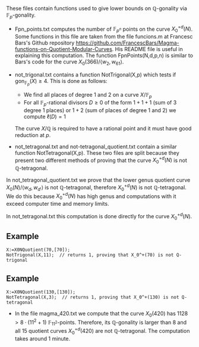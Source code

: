 These files contain functions used to give lower bounds on $\mathbb{Q}$-gonality via $\mathbb{F}_p$-gonality.

- Fpn_points.txt computes the number of $\mathbb{F}_ {p^n}$ points on the curve $X_0^{+d}(N)$. Some functions in this file are taken from the file funcions.m at Francesc Bars's Github repository https://github.com/FrancescBars/Magma-functions-on-Quotient-Modular-Curves. His README file is useful in explaining this computation. The function FpnPoints(N,d,p,n) is similar to Bars's code for the curve $X_0(366)/\left< w_2 , w_{61} \right>$.

- not_trigonal.txt contains a function NotTrigonal(X,p) which tests if $\text{gon}_{\mathbb{F}_p}(X)\geq4$. This is done as follows:
  - We find all places of degree $1$ and $2$ on a curve $X/{\mathbb{F}_p}$
  - For all ${\mathbb{F}_p}$-rational divisors $D\geq0$ of the form $1+1+1$ (sum of $3$ degree $1$ places) or $1+2$ (sum of places of degree $1$ and $2$) we compute $\ell(D)=1$

  The curve $X/\mathbb{Q}$ is required to have a rational point and it must have good reduction at $p$.

- not_tetragonal.txt and not-tetragonal_quotient.txt contain a similar function NotTetragonal(X,p). These two files are split because they present two different methods of proving that the curve $X_0^{+d}(N)$ is not $\mathbb{Q}$-tetragonal.

In not_tetragonal_quotient.txt we prove that the lower genus quotient curve $X_0(N)/\left<w_d,w_{d'}\right>$ is not $\mathbb{Q}$-tetragonal, therefore $X_0^{+d}(N)$ is not $\mathbb{Q}$-tetragonal. We do this because $X_0^{+d}(N)$ has high genus and computations with it exceed computer time and memory limits.

In not_tetragonal.txt this computation is done directly for the curve $X_0^{+d}(N)$.

## Example
```magma
X:=X0NQuotient(70,[70]);
NotTrigonal(X,11);  // returns 1, proving that X_0^+(70) is not Q-trigonal 
```

## Example
```magma
X:=X0NQuotient(130,[130]);
NotTetragonal(X,3);  // returns 1, proving that X_0^+(130) is not Q-tetragonal
```

- In the file magma_420.txt we compute that the curve $X_0(420)$ has $1128>8\cdot(11^2+1)$ $\mathbb{F}_{11^2}$-points. Therefore, its $\mathbb{Q}$-gonality is larger than $8$ and all $15$ quotient curves $X_0^{+d}(420)$ are not $\mathbb{Q}$-tetragonal. The computation takes around $1$ minute.
